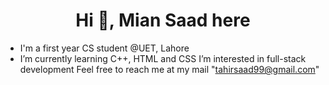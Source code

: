 <h1 align="center"> Hi 👋, Mian Saad here </h1>

* I'm a first year CS student @UET, Lahore
* I’m currently learning C++, HTML and CSS
I’m interested in full-stack development
Feel free to reach me at my mail "tahirsaad99@gmail.com"

